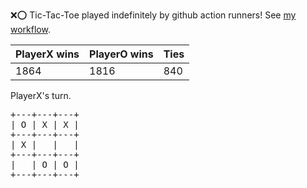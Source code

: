 :x::o: Tic-Tac-Toe played indefinitely by github action runners! See [my workflow](.github/workflows/play.yaml).

|PlayerX wins|PlayerO wins|Ties|
|-|-|-|
|1864|1816|840|

PlayerX's turn.

<pre>
+---+---+---+
| O | X | X |
+---+---+---+
| X |   |   |
+---+---+---+
|   | O | O |
+---+---+---+
</pre>